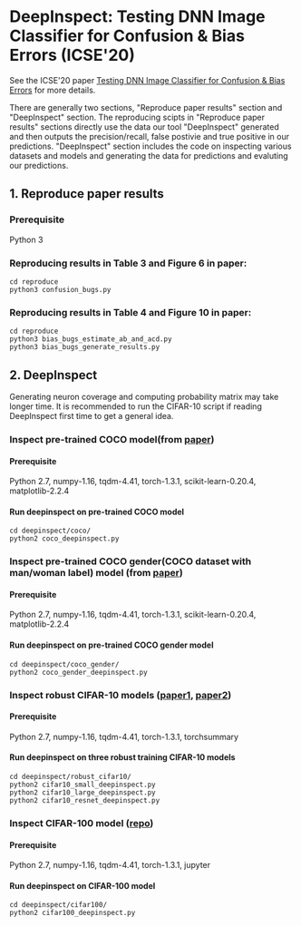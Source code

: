 # DeepInspect: Testing DNN Image Classifier for Confusion & Bias Errors  (ICSE'20)
See the ICSE'20 paper [Testing DNN Image Classifier for Confusion & Bias Errors](https://arxiv.org/pdf/1905.07831.pdf) for more details.

There are generally two sections, "Reproduce paper results" section and "DeepInspect" section. The reproducing scipts in "Reproduce paper results" sections directly use the data our tool "DeepInspect" generated and then outputs the precision/recall, false postivie and true positive in our predictions. "DeepInspect" section includes the code on inspecting various datasets and models and generating the data for predictions and evaluting our predictions.

## 1. Reproduce paper results

### Prerequisite
Python 3

### Reproducing results in Table 3 and Figure 6 in paper:  
```
cd reproduce
python3 confusion_bugs.py
```

### Reproducing results in Table 4 and Figure 10 in paper:
```
cd reproduce
python3 bias_bugs_estimate_ab_and_acd.py
python3 bias_bugs_generate_results.py
```
## 2. DeepInspect
Generating neuron coverage and computing probability matrix may take longer time. It is recommended to run the CIFAR-10 script if reading DeepInspect first time to get a general idea.

### Inspect pre-trained COCO model(from [paper](https://arxiv.org/abs/1707.09457))
#### Prerequisite
Python 2.7, numpy-1.16, tqdm-4.41, torch-1.3.1, scikit-learn-0.20.4, matplotlib-2.2.4
#### Run deepinspect on pre-trained COCO model
```
cd deepinspect/coco/
python2 coco_deepinspect.py
```

### Inspect pre-trained COCO gender(COCO dataset with man/woman label) model (from [paper](https://arxiv.org/abs/1707.09457))
#### Prerequisite
Python 2.7, numpy-1.16, tqdm-4.41, torch-1.3.1, scikit-learn-0.20.4, matplotlib-2.2.4
#### Run deepinspect on pre-trained COCO gender model
```
cd deepinspect/coco_gender/
python2 coco_gender_deepinspect.py
```


### Inspect robust CIFAR-10 models ([paper1](http://papers.nips.cc/paper/8060-scaling-provable-adversarial-defenses.pdf), [paper2](https://arxiv.org/abs/1811.02625))
#### Prerequisite
Python 2.7, numpy-1.16, tqdm-4.41, torch-1.3.1, torchsummary

#### Run deepinspect on three robust training CIFAR-10 models
```
cd deepinspect/robust_cifar10/
python2 cifar10_small_deepinspect.py
python2 cifar10_large_deepinspect.py
python2 cifar10_resnet_deepinspect.py
```

### Inspect CIFAR-100 model ([repo](https://github.com/aaron-xichen/pytorch-playground))
#### Prerequisite
Python 2.7, numpy-1.16, tqdm-4.41, torch-1.3.1, jupyter

#### Run deepinspect on CIFAR-100 model
```
cd deepinspect/cifar100/
python2 cifar100_deepinspect.py
```

